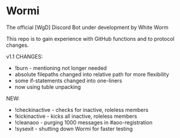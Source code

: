 # Wormi
The official [WgD] Discord Bot under development by White Worm



This repo is to gain experience with GitHub functions and to protocol changes.




v1.1
CHANGES:
- !burn - mentioning not longer needed
- absolute filepaths changed into relative path for more flexibility
- some if-statements changed into one-liners
- now using tuble unpacking

NEW:
- !checkinactive - checks for inactive, roleless members
- !kickinactive - kicks all inactive, roleless members
- !cleanaoo - purging 1000 messages in #aoo-registration
- !sysexit - shutting down Wormi for faster testing
